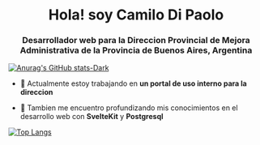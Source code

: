 <h1 align="center">Hola! soy Camilo Di Paolo</h1>
<h3 align="center">Desarrollador web para la Direccion Provincial de Mejora Administrativa de la Provincia de Buenos Aires, Argentina</h3>

[![Anurag's GitHub stats-Dark](https://github-readme-stats.vercel.app/api?username=CamiloDiPaolo&show_icons=true&theme=dark#gh-dark-mode-only)](https://github.com/anuraghazra/github-readme-stats#gh-dark-mode-only)

- 🔭 Actualmente estoy trabajando en **un portal de uso interno para la direccion**

- 🌱 Tambien me encuentro profundizando mis conocimientos en el desarrollo web con **SvelteKit** y **Postgresql**

[![Top Langs](https://github-readme-stats.vercel.app/api/top-langs/?username=CamiloDiPaolo&layout=compact)](https://github.com/anuraghazra/github-readme-stats)
